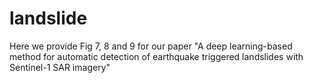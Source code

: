 # landslide

Here we provide Fig 7, 8 and 9 for our paper "A deep learning-based method for automatic detection of earthquake triggered landslides with Sentinel-1 SAR imagery"
